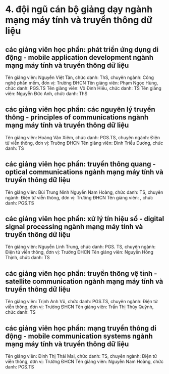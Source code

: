 # 4. đội ngũ cán bộ giảng dạy ngành mạng máy tính và truyền thông dữ liệu
## các giảng viên học phần: phát triển ứng dụng di động - mobile application development ngành mạng máy tính và truyền thông dữ liệu
Tên giảng viên: Nguyễn Việt Tân, chức danh: ThS, chuyên ngành: Công nghệ phần mềm, đơn vị: Trường ĐHCN
Tên giảng viên: Phạm Ngọc Hùng, chức danh: PGS.TS
Tên giảng viên: Võ Đình Hiếu, chức danh: TS
Tên giảng viên: Nguyễn Đức Anh, chức danh: ThS
## các giảng viên học phần: các nguyên lý truyền thông - principles of communications ngành mạng máy tính và truyền thông dữ liệu
Tên giảng viên: Hoàng Văn Xiêm, chức danh: PGS.TS, chuyên ngành: Điện tử viễn thông, đơn vị: Trường ĐHCN
Tên giảng viên: Đinh Triều Dương, chức danh: TS
## các giảng viên học phần: truyền thông quang - optical communications ngành mạng máy tính và truyền thông dữ liệu
Tên giảng viên: Bùi Trung Ninh
Nguyễn Nam Hoàng, chức danh: TS, chuyên ngành: Điện tử viễn thông, đơn vị: Trường ĐHCN
Tên giảng viên: , chức danh: PGS.TS
## các giảng viên học phần: xử lý tín hiệu số - digital signal processing ngành mạng máy tính và truyền thông dữ liệu
Tên giảng viên: Nguyễn Linh Trung, chức danh: PGS. TS, chuyên ngành: Điện tử viễn thông, đơn vị: Trường ĐHCN
Tên giảng viên: Nguyễn Hồng Thịnh, chức danh: TS
## các giảng viên học phần: truyền thông vệ tinh - satellite communication ngành mạng máy tính và truyền thông dữ liệu
Tên giảng viên: Trịnh Anh Vũ, chức danh: PGS.TS, chuyên ngành: Điện tử viễn thông, đơn vị: Trường ĐHCN
Tên giảng viên: Trần Thị Thúy Quỳnh, chức danh: TS
## các giảng viên học phần: mạng truyền thông di động - mobile communication systems ngành mạng máy tính và truyền thông dữ liệu
Tên giảng viên: Đinh Thị Thái Mai, chức danh: TS, chuyên ngành: Điện tử viễn thông, đơn vị: Trường ĐHCN
Tên giảng viên: Nguyễn Nam Hoàng, chức danh: PGS.TS
